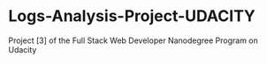 # Logs-Analysis-Project-UDACITY
Project [3] of the Full Stack Web Developer Nanodegree Program on Udacity
